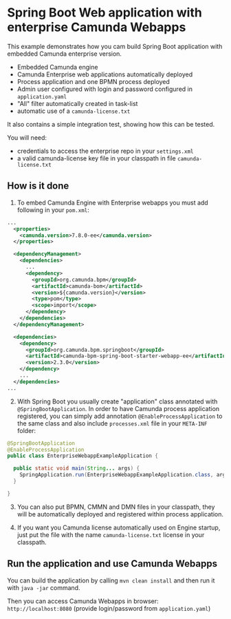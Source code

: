 # Spring Boot Web application with enterprise Camunda Webapps

This example demonstrates how you cam build Spring Boot application with embedded Camunda enterprise version.

* Embedded Camunda engine
* Camunda Enterprise web applications automatically deployed
* Process application and one BPMN process deployed
* Admin user configured with login and password configured in `application.yaml`
* "All" filter automatically created in task-list
* automatic use of a `camunda-license.txt`

It also contains a simple integration test, showing how this can be tested.

You will need:

* credentials to access the enterprise repo in your `settings.xml`
* a valid camunda-license key file in your classpath in file `camunda-license.txt`

## How is it done

1. To embed Camunda Engine with Enterprise webapps you must add following in your `pom.xml`:

```xml
...
  <properties>
    <camunda.version>7.8.0-ee</camunda.version>
  </properties>

  <dependencyManagement>
    <dependencies>
      ...
      <dependency>
        <groupId>org.camunda.bpm</groupId>
        <artifactId>camunda-bom</artifactId>
        <version>${camunda.version}</version>
        <type>pom</type>
        <scope>import</scope>
      </dependency>
    </dependencies>
  </dependencyManagement>

  <dependencies>
    <dependency>
      <groupId>org.camunda.bpm.springboot</groupId>
      <artifactId>camunda-bpm-spring-boot-starter-webapp-ee</artifactId>
      <version>2.3.0</version>
    </dependency>
    ...
  </dependencies>
...
```

2. With Spring Boot you usually create "application" class annotated with `@SpringBootApplication`. In order to have Camunda process application
registered, you can simply add annotation `@EnableProcessApplication` to the same class and also include `processes.xml` file in your `META-INF` folder:

```java
@SpringBootApplication
@EnableProcessApplication
public class EnterpriseWebappExampleApplication {

  public static void main(String... args) {
    SpringApplication.run(EnterpriseWebappExampleApplication.class, args);
  }

}
```

3. You can also put BPMN, CMMN and DMN files in your classpath, they will be automatically deployed and registered within process application.

4. If you want you Camunda license automatically used on Engine startup, just put the file with the name `camunda-license.txt` license in your classpath. 

## Run the application and use Camunda Webapps

You can build the application by calling `mvn clean install` and then run it with `java -jar` command.

Then you can access Camunda Webapps in browser: `http://localhost:8080` (provide login/password from `application.yaml`)
